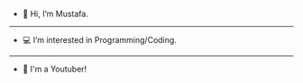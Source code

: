 - 👋 Hi, I’m Mustafa.
------------------------------
- 💻 I’m interested in Programming/Coding.
------------------------------
- 🔴 I'm a Youtuber!


